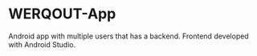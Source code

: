 # WERQOUT-App
Android app with multiple users that has a backend. Frontend developed with Android Studio.